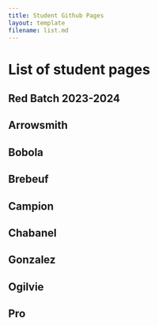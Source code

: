 ```yaml
---
title: Student Github Pages
layout: template
filename: list.md
--- 
```


# List of student pages
## Red Batch 2023-2024


## Arrowsmith


## Bobola


## Brebeuf


## Campion


## Chabanel


## Gonzalez


## Ogilvie


## Pro
